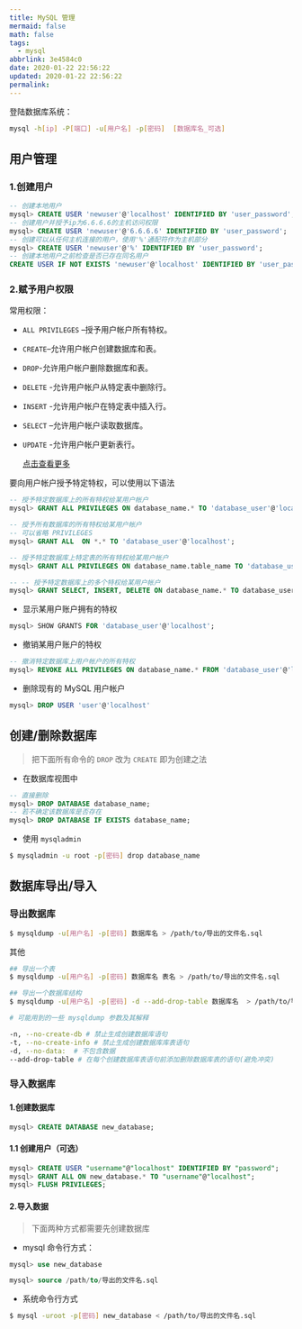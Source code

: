 ```yaml
---
title: MySQL 管理
mermaid: false
math: false
tags:
  - mysql
abbrlink: 3e4584c0
date: 2020-01-22 22:56:22
updated: 2020-01-22 22:56:22
permalink:
---
```


登陆数据库系统：

```bash
mysql -h[ip] -P[端口] -u[用户名] -p[密码]  [数据库名_可选]
```

## 用户管理

### 1.创建用户

```sql
-- 创建本地用户
mysql> CREATE USER 'newuser'@'localhost' IDENTIFIED BY 'user_password';
-- 创建用户并授予ip为6.6.6.6的主机访问权限
mysql> CREATE USER 'newuser'@'6.6.6.6' IDENTIFIED BY 'user_password';
-- 创建可以从任何主机连接的用户，使用'%'通配符作为主机部分
mysql> CREATE USER 'newuser'@'%' IDENTIFIED BY 'user_password';
-- 创建本地用户之前检查是否已存在同名用户
CREATE USER IF NOT EXISTS 'newuser'@'localhost' IDENTIFIED BY 'user_password';
```

### 2.赋予用户权限

常用权限：

- `ALL PRIVILEGES` –授予用户帐户所有特权。
- `CREATE`–允许用户帐户创建数据库和表。
- `DROP`-允许用户帐户删除数据库和表。
- `DELETE` -允许用户帐户从特定表中删除行。
- `INSERT` -允许用户帐户在特定表中插入行。
- `SELECT` –允许用户帐户读取数据库。
- `UPDATE` -允许用户帐户更新表行。

  [点击查看更多](https://dev.mysql.com/doc/refman/8.0/en/privileges-provided.html)

要向用户帐户授予特定特权，可以使用以下语法

```sql
-- 授予特定数据库上的所有特权给某用户帐户
mysql> GRANT ALL PRIVILEGES ON database_name.* TO 'database_user'@'localhost';

-- 授予所有数据库的所有特权给某用户帐户
-- 可以省略 PRIVILEGES
mysql> GRANT ALL  ON *.* TO 'database_user'@'localhost';

-- 授予特定数据库上特定表的所有特权给某用户帐户
mysql> GRANT ALL PRIVILEGES ON database_name.table_name TO 'database_user'@'localhost';

-- -- 授予特定数据库上的多个特权给某用户帐户
mysql> GRANT SELECT, INSERT, DELETE ON database_name.* TO database_user@'localhost';
```

- 显示某用户账户拥有的特权

```sql
mysql> SHOW GRANTS FOR 'database_user'@'localhost';
```

- 撤销某用户账户的特权

```sql
-- 撤消特定数据库上用户帐户的所有特权
mysql> REVOKE ALL PRIVILEGES ON database_name.* FROM 'database_user'@'localhost';
```

- 删除现有的 MySQL 用户帐户

```sql
mysql> DROP USER 'user'@'localhost'
```

## 创建/删除数据库

> 把下面所有命令的 `DROP` 改为 `CREATE` 即为创建之法

- 在数据库视图中

```sql
-- 直接删除
mysql> DROP DATABASE database_name;
-- 若不确定该数据库是否存在
mysql> DROP DATABASE IF EXISTS database_name;
```

- 使用 `mysqladmin`

```bash
$ mysqladmin -u root -p[密码] drop database_name

```

## 数据库导出/导入

### 导出数据库

```bash
$ mysqldump -u[用户名] -p[密码] 数据库名 > /path/to/导出的文件名.sql
```

其他

```bash
## 导出一个表
$ mysqldump -u[用户名] -p[密码] 数据库名 表名 > /path/to/导出的文件名.sql

## 导出一个数据库结构
$ mysqldump -u[用户名] -p[密码] -d --add-drop-table 数据库名  > /path/to/导出的文件名.sql

# 可能用到的一些 mysqldump 参数及其解释

-n, --no-create-db # 禁止生成创建数据库语句
-t, --no-create-info # 禁止生成创建数据库库表语句
-d, --no-data:  # 不包含数据
--add-drop-table # 在每个创建数据库表语句前添加删除数据库表的语句(避免冲突)
```

### 导入数据库

#### 1.创建数据库

```sql
mysql> CREATE DATABASE new_database;
```

#### 1.1 创建用户（可选）

```sql
mysql> CREATE USER "username"@"localhost" IDENTIFIED BY "password";
mysql> GRANT ALL ON new_database.* TO "username"@"localhost";
mysql> FLUSH PRIVILEGES;
```

#### 2.导入数据

> 下面两种方式都需要先创建数据库

- mysql 命令行方式：

```sql
mysql> use new_database

mysql> source /path/to/导出的文件名.sql
```

- 系统命令行方式

```bash
$ mysql -uroot -p[密码] new_database < /path/to/导出的文件名.sql
```
